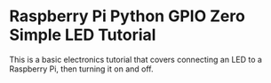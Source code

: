 # Raspberry Pi Python GPIO Zero Simple LED Tutorial
 This is a basic electronics tutorial that covers connecting an LED to a Raspberry Pi, then turning it on and off.
